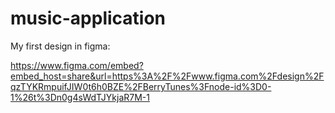 # music-application
My first design in figma:

https://www.figma.com/embed?embed_host=share&url=https%3A%2F%2Fwww.figma.com%2Fdesign%2FqzTYKRmpuifJIW0t6h0BZE%2FBerryTunes%3Fnode-id%3D0-1%26t%3Dn0g4sWdTJYkjaR7M-1
